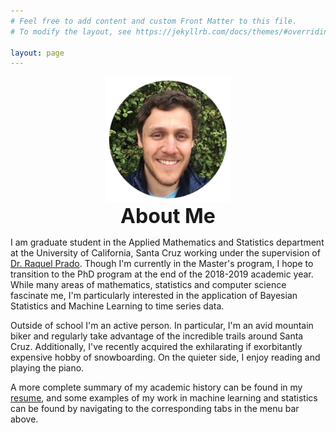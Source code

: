 ```yaml
---
# Feel free to add content and custom Front Matter to this file.
# To modify the layout, see https://jekyllrb.com/docs/themes/#overriding-theme-defaults

layout: page
---
```

<center><img src="/assets/profile.JPEG" width="200" height="200" alt = "Better Picture Coming Soon"></center>

<center> <font size = "+3"> <b> About Me </b> </font> </center>

I am graduate student in the Applied Mathematics and Statistics department at the University of California, Santa Cruz working under the supervision of [Dr. Raquel Prado](https://raquel.soe.ucsc.edu). Though I'm currently in the Master's program, I hope to transition to the PhD program at the end of the 2018-2019 academic year. While many areas of mathematics, statistics and computer science fascinate me, I'm particularly interested in the application of Bayesian Statistics and Machine Learning to time series data. 

Outside of school I'm an active person. In particular, I'm an avid mountain biker and regularly take advantage of the incredible trails around Santa Cruz. Additionally, I've recently acquired the  exhilarating if exorbitantly expensive hobby of snowboarding. On the quieter side, I enjoy reading and playing the piano. 

A more complete summary of my academic history can be found in my [resume](/assets/resume_website.pdf), and some examples of my work in machine learning and statistics can be found by navigating to the corresponding tabs in the menu bar above.




